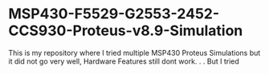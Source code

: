 # MSP430-F5529-G2553-2452-CCS930-Proteus-v8.9-Simulation
This is my repository where I tried multiple MSP430 Proteus Simulations but it did not go very well, Hardware Features still dont work.
.
.
But I tried
